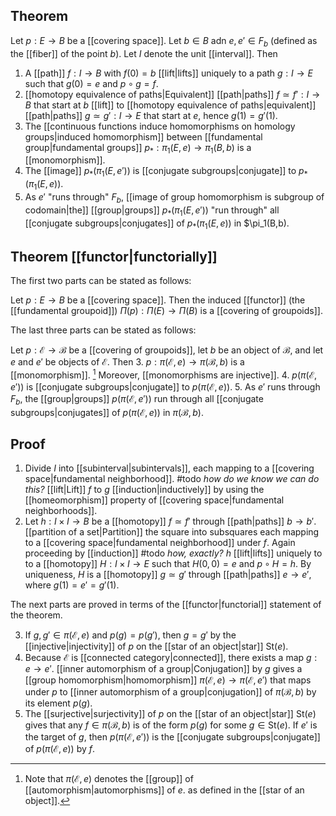 ## Theorem
Let $p:E\to B$ be a [[covering space]]. Let $b\in B$ adn $e,e'\in F_b$ (defined as the [[fiber]] of the point $b$). Let $I$ denote the unit [[interval]]. Then
1. A [[path]] $f:I\to B$ with $f(0) =b$ [[lift|lifts]] uniquely to a path $g:I\to E$ such that $g(0) = e$ and $p\circ g=f$.
2. [[homotopy equivalence of paths|Equivalent]] [[path|paths]] $f\simeq f':I\to B$ that start at $b$ [[lift]] to [[homotopy equivalence of paths|equivalent]] [[path|paths]] $g\simeq g':I\to E$ that start at $e$, hence $g(1) = g'(1)$.
3. The [[continuous functions induce homomorphisms on homology groups|induced homomorphism]] between [[fundamental group|fundamental groups]] $p_*:\pi_1(E,e)\to \pi_1(B,b)$ is a [[monomorphism]].
4. The [[image]] $p_*(\pi_1(E,e'))$ is [[conjugate subgroups|conjugate]] to $p_*(\pi_1(E,e))$.
5. As $e'$ "runs through" $F_b$, [[image of group homomorphism is subgroup of codomain|the]] [[group|groups]] $p_*(\pi_1(E,e'))$ "run through" all [[conjugate subgroups|conjugates]] of $p_*(\pi_1(E,e))$ in $\pi_1(B,b).

## Theorem [[functor|functorially]]
The first two parts can be stated as follows: 

Let $p:E\to B$ be a [[covering space]]. Then the induced [[functor]] (the [[fundamental groupoid]]) $\Pi(p) : \Pi(E) \to \Pi(B)$ is a [[covering of groupoids]].

The last three parts can be stated as follows: 

 Let $p:\mathcal E\to \mathcal B$ be a [[covering of groupoids]], let $b$ be an object of $\mathcal B$, and let $e$ and $e'$ be objects of $\mathcal E$. Then 
 3. $p:\pi(\mathcal E,e)\to \pi(\mathcal B,b)$ is a [[monomorphism]]. [^1]  Moreover, [[monomorphisms are injective]].
 4. $p(\pi(\mathcal E,e'))$ is [[conjugate subgroups|conjugate]] to $p(\pi(\mathcal E,e))$.
 5. As $e'$ runs through $F_b$, the [[group|groups]] $p(\pi(\mathcal E,e'))$ run through all [[conjugate subgroups|conjugates]] of $p(\pi(\mathcal E,e))$ in $\pi(\mathcal B,b)$. 
 
 [^1]: Note that $\pi(\mathcal E,e)$ denotes the [[group]] of [[automorphism|automorphisms]] of $e$. as defined in the [[star of an object]]. 


## Proof
1. Divide $I$ into [[subinterval|subintervals]], each mapping to a [[covering space|fundamental neighborhood]]. #todo *how do we know we can do this?* [[lift|Lift]] $f$ to $g$ [[induction|inductively]] by using the [[homeomorphism]] property of [[covering space|fundamental neighborhoods]]. 
2. Let $h:I\times I\to B$ be a [[homotopy]] $f\simeq f'$ through [[path|paths]] $b\to b'$. [[partition of a set|Partition]] the square into subsquares each mapping to a [[covering space|fundamental neighborhood]] under $f$. Again proceeding by [[induction]] #todo *how, exactly?* $h$ [[lift|lifts]] uniquely to to a [[homotopy]] $H:I\times I \to E$ such that $H(0,0) = e$ and $p\circ H = h$. By uniqueness, $H$ is a [[homotopy]] $g\simeq g'$ through [[path|paths]] $e\to e'$, where $g(1) = e'=g'(1)$. 

The next parts are proved in terms of the [[functor|functorial]] statement of the theorem.

3.  If $g,g'\in\pi(\mathcal E,e)$ and $p(g) = p(g')$, then $g=g'$ by the [[injective|injectivity]] of $p$ on the [[star of an object|star]] $\text{St}(e)$.
4.  Because $\mathcal E$ is [[connected category|connected]], there exists a map $g:e\to e'$. [[inner automorphism of a group|Conjugation]] by $g$ gives a [[group homomorphism|homomorphism]] $\pi(\mathcal E,e)\to  \pi(\mathcal E,e')$ that maps under $p$ to [[inner automorphism of a group|conjugation]] of $\pi(\mathcal B,b)$ by its element $p(g)$. 
5.  The [[surjective|surjectivity]] of $p$ on the [[star of an object|star]] $\text{St}(e)$ gives that any $f\in\pi(\mathcal B, b)$ is of the form $p(g)$ for some $g\in \text{St}(e)$. If $e'$ is the target of $g$, then $p(\pi(\mathcal E,e'))$ is the [[conjugate subgroups|conjugate]] of $p(\pi(\mathcal E,e))$ by $f$.

